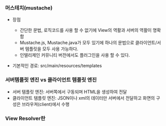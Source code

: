 ### 머스테치(mustache)
- 장점
    - 간단한 문법, 로직코드를 사용 할 수 없기에 View의 역활과 서버의 역활이 명확함
    - Mustache.js, Mustache.java가 모두 있기에 하나의 문법으로 클라이언트/서버 템플릿을 모두 사용 가능하다.
    - 인텔리제인 커뮤니티 버전에서도 플러그인을 사용 할 수 있다.

  
- 기본적인 경로: src/main/resources/templates



### 서버템플릿 엔진 vs 클라이언트 템플릿 엔진
- 서버 템플릿 엔진: 서버쪽에서 구동되며 HTML을 생성하여 전달
- 클라이언트 템플릿 엔진: JSON이나 xml의 데이터만 서버에서 전달하고 화면의 구성은 브라우져(client)에서 수행


### View Resolver란


